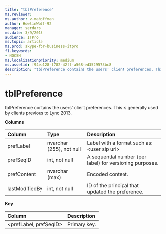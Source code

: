 ```yaml
---
title: "tblPreference"
ms.reviewer: 
ms.author: v-mahoffman
author: HowlinWolf-92
manager: serdars
ms.date: 3/9/2015
audience: ITPro
ms.topic: article
ms.prod: skype-for-business-itpro
f1.keywords:
- NOCSH
ms.localizationpriority: medium
ms.assetid: f94eb128-f782-42ff-a568-ed3529573bc8
description: "tblPreference contains the users' client preferences. This is generally used by clients previous to Lync 2013."
---
```


# tblPreference

tblPreference contains the users' client preferences. This is generally used by clients previous to Lync 2013.

**Columns**


| **Column**            | **Type**                        | **Description**                                                 |
|:----------------------|:--------------------------------|:----------------------------------------------------------------|
| prefLabel  <br/>      | nvarchar (255), not null  <br/> | Label with a format such as: \<user sip uri\>                   |
| prefSeqID  <br/>      | int, not null  <br/>            | A sequential number (per label) for versioning purposes.  <br/> |
| prefContent  <br/>    | nvarchar (max)  <br/>           | Encoded content.  <br/>                                         |
| lastModifiedBy  <br/> | int, not null  <br/>            | ID of the principal that updated the preference.  <br/>         |

**Key**

|**Column**|**Description**|
|:-----|:-----|
|\<prefLabel, prefSeqID\>  <br/> |Primary key.  <br/> |


